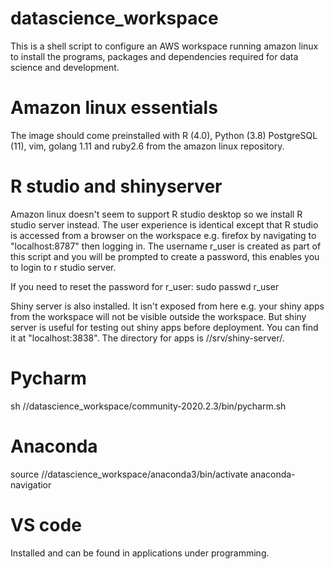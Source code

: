 # datascience_workspace
This is a shell script to configure an AWS workspace running amazon linux to install the programs, packages and dependencies required for data science and development.

# Amazon linux essentials
The image should come preinstalled with R (4.0), Python (3.8) PostgreSQL (11), vim, golang 1.11 and ruby2.6 from the amazon linux repository.

# R studio and shinyserver
Amazon linux doesn't seem to support R studio desktop so we install R studio server instead. The user experience is identical except that R studio is accessed from a browser on the workspace e.g. firefox by navigating to "localhost:8787" then logging in. The username r_user is created as part of this script and you will be prompted to create a password, this enables you to login to r studio server. 

If you need to reset the password for r_user:
sudo passwd r_user

Shiny server is also installed. It isn't exposed from here e.g. your shiny apps from the workspace will not be visible outside the workspace. But shiny server is useful for testing out shiny apps before deployment. You can find it at "localhost:3838". The directory for apps is //srv/shiny-server/.

# Pycharm
sh //datascience_workspace/community-2020.2.3/bin/pycharm.sh 

# Anaconda
source //datascience_workspace/anaconda3/bin/activate 
anaconda-navigatior

# VS code
Installed and can be found in applications under programming. 
